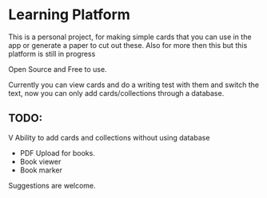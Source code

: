 # Learning Platform

This is a personal project, for making simple cards that you can use in the app or generate a paper to cut out these.
Also for more then this but this platform is still in progress

Open Source and Free to use.

Currently you can view cards and do a writing test with them and switch the text, now you can only add cards/collections through a database.

## TODO:
V Ability to add cards and collections without using database
* PDF Upload for books.
* Book viewer
* Book marker

Suggestions are welcome.
